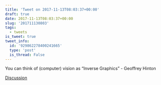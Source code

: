 ```yaml
---
title: 'Tweet on 2017-11-13T08:03:37+00:00'
draft: true
date: 2017-11-13T08:03:37+00:00
slug: '201711130803'
tags:
  - tweets
is_tweet: true
tweet_info:
  id: '929862278400241665'
  type: 'post'
  is_thread: False
---
```




You can think of (computer) vision as “Inverse Graphics” - Geoffrey Hinton

[Discussion](https://x.com/sytelus/status/929862278400241665)
